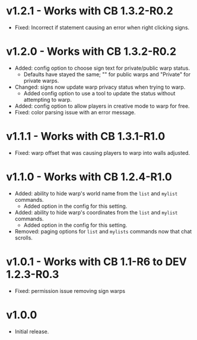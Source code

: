 # v1.2.1 - Works with CB 1.3.2-R0.2
- Fixed: Incorrect if statement causing an error when right clicking signs.

# v1.2.0 - Works with CB 1.3.2-R0.2
- Added: config option to choose sign text for private/public warp status.
	- Defaults have stayed the same; "" for public warps and "Private" for private warps.
- Changed: signs now update warp privacy status when trying to warp.
	- Added config option to use a tool to update the status without attempting to warp.
- Added: config option to allow players in creative mode to warp for free.
- Fixed: color parsing issue with an error message.

# v1.1.1 - Works with CB 1.3.1-R1.0
- Fixed: warp offset that was causing players to warp into walls adjusted.

# v1.1.0 - Works with CB 1.2.4-R1.0
- Added: ability to hide warp's world name from the `list` and `mylist` commands.
	- Added option in the config for this setting.
- Added: ability to hide warp's coordinates from the `list` and `mylist` commands.
	- Added option in the config for this setting.
- Removed: paging options for `list` and `mylists` commands now that chat scrolls.

# v1.0.1 - Works with CB 1.1-R6 to DEV 1.2.3-R0.3
- Fixed: permission issue removing sign warps

# v1.0.0
- Initial release.